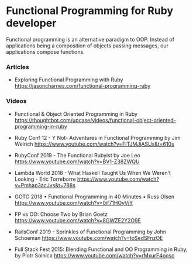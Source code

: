 # Functional Programming for Ruby developer

Functional programming is an alternative paradigm to OOP. Instead of applications being a composition of objects passing messages, our applications compose functions.

### Articles

  + Exploring Functional Programming with Ruby https://jasoncharnes.com/functional-programming-ruby

### Videos

   + Functional & Object Oriented Programming in Ruby https://thoughtbot.com/upcase/videos/functional-object-oriented-programming-in-ruby
    
   + Ruby Conf 12 - Y Not- Adventures in Functional Programming by Jim Weirich https://www.youtube.com/watch?v=FITJMJjASUs&t=610s
    
   + RubyConf 2019 - The Functional Rubyist by Joe Leo https://www.youtube.com/watch?v=BV1-Z38ZWQU
    
   + Lambda World 2018 - What Haskell Taught Us When We Weren't Looking - Eric Torreborre https://www.youtube.com/watch?v=Pmhap3acJvs&t=788s
    
   + GOTO 2018 • Functional Programming in 40 Minutes • Russ Olsen https://www.youtube.com/watch?v=0if71HOyVjY
    
   + FP vs OO: Choose Two by Brian Goetz https://www.youtube.com/watch?v=8GWZE2Y2O9E
   
   + RailsConf 2019 - Sprinkles of Functional Programming by John Schoeman https://www.youtube.com/watch?v=toSedSFnzOE
   
   + Full Stack Fest 2015: Blending Functional and OO Programming in Ruby, by Piotr Solnica https://www.youtube.com/watch?v=rMxurF4oqsc
   
   
